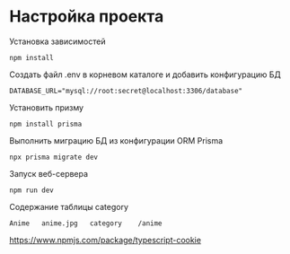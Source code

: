 # Настройка проекта

Установка зависимостей

    npm install

Создать файл .env в корневом каталоге и добавить конфигурацию БД

    DATABASE_URL="mysql://root:secret@localhost:3306/database"

Установить призму

    npm install prisma

Выполнить миграцию БД из конфигурации ORM Prisma

    npx prisma migrate dev

Запуск веб-сервера

    npm run dev

Содержание таблицы category

    Anime   anime.jpg   category    /anime


https://www.npmjs.com/package/typescript-cookie
    